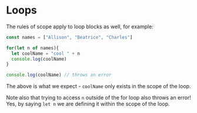 # Loops

The rules of scope apply to loop blocks as well, for example:

```js
const names = ["Allison", "Beatrice", "Charles"]

for(let n of names){
  let coolName = "cool " + n
  console.log(coolName)
}

console.log(coolName) // throws an error
```
  

The above is what we expect - `coolName` only exists in the scope of the loop.

  

Note also that trying to access `n` outside of the for loop also throws an error! Yes, by saying `let n` we are defining it within the scope of the loop.